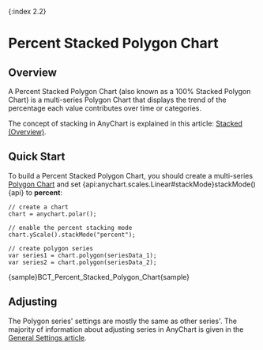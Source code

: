 {:index 2.2}
# Percent Stacked Polygon Chart

## Overview

A Percent Stacked Polygon Chart (also known as a 100% Stacked Polygon Chart) is a multi-series Polygon Chart that displays the trend of the percentage each value contributes over time or categories.

The concept of stacking in AnyChart is explained in this article: [Stacked (Overview)](../Overview).

## Quick Start

To build a Percent Stacked Polygon Chart, you should create a multi-series [Polygon Chart](../../Polygon_Chart) and set {api:anychart.scales.Linear#stackMode}stackMode(){api} to **percent**:

```
// create a chart
chart = anychart.polar();

// enable the percent stacking mode
chart.yScale().stackMode("percent");

// create polygon series
var series1 = chart.polygon(seriesData_1);
var series2 = chart.polygon(seriesData_2);
```

{sample}BCT\_Percent\_Stacked\_Polygon\_Chart{sample}

## Adjusting

The Polygon series' settings are mostly the same as other series'. The majority of information about adjusting series in AnyChart is given in the [General Settings article](../../General_Settings).